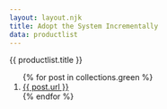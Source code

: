 ```yaml
---
layout: layout.njk
title: Adopt the System Incrementally
data: productlist
---
```


{{ productlist.title }}

<ol class="list">
{% for post in collections.green %}
<li><a href="{{ post.url }}">{{ post.url }}</a></li>
{% endfor %}
</ol>


